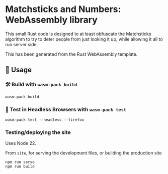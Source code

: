 # Matchsticks and Numbers: WebAssembly library

This small Rust code is designed to at least obfuscate the Matchsticks algorithm to try to deter people from just looking it up, while
allowing it all to run server side.

This has been generated from the Rust WebAssembly template.

## 🚴 Usage

### 🛠️ Build with `wasm-pack build`

```
wasm-pack build
```

### 🔬 Test in Headless Browsers with `wasm-pack test`

```
wasm-pack test --headless --firefox
```

### Testing/deploying the site

Uses Node 22.

From `site`, for serving the development files, or building the production site

```
npm run serve
npm run build
```